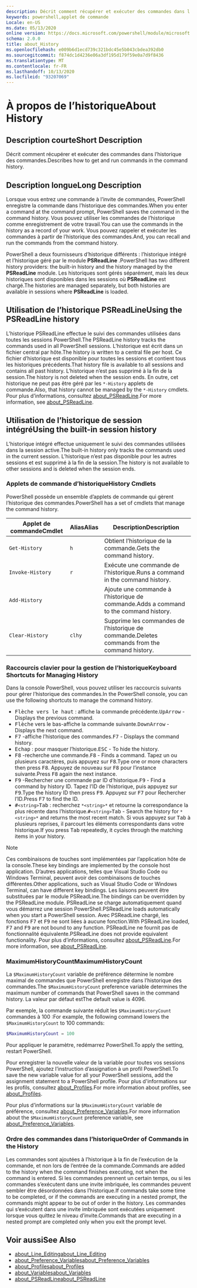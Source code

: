 ```yaml
---
description: Décrit comment récupérer et exécuter des commandes dans l’historique des commandes.
keywords: powershell,applet de commande
Locale: en-US
ms.date: 05/13/2020
online version: https://docs.microsoft.com/powershell/module/microsoft.powershell.core/about/about_history?view=powershell-6&WT.mc_id=ps-gethelp
schema: 2.0.0
title: about_History
ms.openlocfilehash: e009b6d1ecd739c321bdc45e5b043cbdea392db0
ms.sourcegitcommit: f874dc1d4236e06a3df195d179f59e0a7d9f8436
ms.translationtype: MT
ms.contentlocale: fr-FR
ms.lasthandoff: 10/13/2020
ms.locfileid: "93207069"
---
```

# <a name="about-history"></a><span data-ttu-id="617b9-104">À propos de l’historique</span><span class="sxs-lookup"><span data-stu-id="617b9-104">About History</span></span>

## <a name="short-description"></a><span data-ttu-id="617b9-105">Description courte</span><span class="sxs-lookup"><span data-stu-id="617b9-105">Short Description</span></span>
<span data-ttu-id="617b9-106">Décrit comment récupérer et exécuter des commandes dans l’historique des commandes.</span><span class="sxs-lookup"><span data-stu-id="617b9-106">Describes how to get and run commands in the command history.</span></span>

## <a name="long-description"></a><span data-ttu-id="617b9-107">Description longue</span><span class="sxs-lookup"><span data-stu-id="617b9-107">Long Description</span></span>

<span data-ttu-id="617b9-108">Lorsque vous entrez une commande à l’invite de commandes, PowerShell enregistre la commande dans l’historique des commandes.</span><span class="sxs-lookup"><span data-stu-id="617b9-108">When you enter a command at the command prompt, PowerShell saves the command in the command history.</span></span> <span data-ttu-id="617b9-109">Vous pouvez utiliser les commandes de l’historique comme enregistrement de votre travail.</span><span class="sxs-lookup"><span data-stu-id="617b9-109">You can use the commands in the history as a record of your work.</span></span> <span data-ttu-id="617b9-110">Vous pouvez rappeler et exécuter les commandes à partir de l’historique des commandes.</span><span class="sxs-lookup"><span data-stu-id="617b9-110">And, you can recall and run the commands from the command history.</span></span>

<span data-ttu-id="617b9-111">PowerShell a deux fournisseurs d’historique différents : l’historique intégré et l’historique géré par le module **PSReadLine** .</span><span class="sxs-lookup"><span data-stu-id="617b9-111">PowerShell has two different history providers: the built-in history and the history managed by the **PSReadLine** module.</span></span> <span data-ttu-id="617b9-112">Les historiques sont gérés séparément, mais les deux historiques sont disponibles dans les sessions où **PSReadLine** est chargé.</span><span class="sxs-lookup"><span data-stu-id="617b9-112">The histories are managed separately, but both histories are available in sessions where **PSReadLine** is loaded.</span></span>

## <a name="using-the-psreadline-history"></a><span data-ttu-id="617b9-113">Utilisation de l’historique PSReadLine</span><span class="sxs-lookup"><span data-stu-id="617b9-113">Using the PSReadLine history</span></span>

<span data-ttu-id="617b9-114">L’historique PSReadLine effectue le suivi des commandes utilisées dans toutes les sessions PowerShell.</span><span class="sxs-lookup"><span data-stu-id="617b9-114">The PSReadLine history tracks the commands used in all PowerShell sessions.</span></span>
<span data-ttu-id="617b9-115">L’historique est écrit dans un fichier central par hôte.</span><span class="sxs-lookup"><span data-stu-id="617b9-115">The history is written to a central file per host.</span></span> <span data-ttu-id="617b9-116">Ce fichier d’historique est disponible pour toutes les sessions et contient tous les historiques précédents.</span><span class="sxs-lookup"><span data-stu-id="617b9-116">That history file is available to all sessions and contains all past history.</span></span> <span data-ttu-id="617b9-117">L’historique n’est pas supprimé à la fin de la session.</span><span class="sxs-lookup"><span data-stu-id="617b9-117">The history is not deleted when the session ends.</span></span> <span data-ttu-id="617b9-118">En outre, cet historique ne peut pas être géré par les `*-History` applets de commande.</span><span class="sxs-lookup"><span data-stu-id="617b9-118">Also, that history cannot be managed by the `*-History` cmdlets.</span></span> <span data-ttu-id="617b9-119">Pour plus d’informations, consultez [about_PSReadLine](../../PSReadLine/About/about_PSReadLine.md).</span><span class="sxs-lookup"><span data-stu-id="617b9-119">For more information, see [about_PSReadLine](../../PSReadLine/About/about_PSReadLine.md).</span></span>

## <a name="using-the-built-in-session-history"></a><span data-ttu-id="617b9-120">Utilisation de l’historique de session intégré</span><span class="sxs-lookup"><span data-stu-id="617b9-120">Using the built-in session history</span></span>

<span data-ttu-id="617b9-121">L’historique intégré effectue uniquement le suivi des commandes utilisées dans la session active.</span><span class="sxs-lookup"><span data-stu-id="617b9-121">The built-in history only tracks the commands used in the current session.</span></span> <span data-ttu-id="617b9-122">L’historique n’est pas disponible pour les autres sessions et est supprimé à la fin de la session.</span><span class="sxs-lookup"><span data-stu-id="617b9-122">The history is not available to other sessions and is deleted when the session ends.</span></span>

### <a name="history-cmdlets"></a><span data-ttu-id="617b9-123">Applets de commande d’historique</span><span class="sxs-lookup"><span data-stu-id="617b9-123">History Cmdlets</span></span>

<span data-ttu-id="617b9-124">PowerShell possède un ensemble d’applets de commande qui gèrent l’historique des commandes.</span><span class="sxs-lookup"><span data-stu-id="617b9-124">PowerShell has a set of cmdlets that manage the command history.</span></span>

| <span data-ttu-id="617b9-125">Applet de commande</span><span class="sxs-lookup"><span data-stu-id="617b9-125">Cmdlet</span></span>           | <span data-ttu-id="617b9-126">Alias</span><span class="sxs-lookup"><span data-stu-id="617b9-126">Alias</span></span>  | <span data-ttu-id="617b9-127">Description</span><span class="sxs-lookup"><span data-stu-id="617b9-127">Description</span></span>                                |
| ---------------- | ------ | ------------------------------------------ |
| `Get-History`    | `h`    | <span data-ttu-id="617b9-128">Obtient l’historique de la commande.</span><span class="sxs-lookup"><span data-stu-id="617b9-128">Gets the command history.</span></span>                  |
| `Invoke-History` | `r`    | <span data-ttu-id="617b9-129">Exécute une commande de l'historique.</span><span class="sxs-lookup"><span data-stu-id="617b9-129">Runs a command in the command history.</span></span>     |
| `Add-History`    |        | <span data-ttu-id="617b9-130">Ajoute une commande à l’historique de commande.</span><span class="sxs-lookup"><span data-stu-id="617b9-130">Adds a command to the command history.</span></span>     |
| `Clear-History`  | `clhy` | <span data-ttu-id="617b9-131">Supprime les commandes de l’historique de commande.</span><span class="sxs-lookup"><span data-stu-id="617b9-131">Deletes commands from the command history.</span></span> |

### <a name="keyboard-shortcuts-for-managing-history"></a><span data-ttu-id="617b9-132">Raccourcis clavier pour la gestion de l’historique</span><span class="sxs-lookup"><span data-stu-id="617b9-132">Keyboard Shortcuts for Managing History</span></span>

<span data-ttu-id="617b9-133">Dans la console PowerShell, vous pouvez utiliser les raccourcis suivants pour gérer l’historique des commandes.</span><span class="sxs-lookup"><span data-stu-id="617b9-133">In the PowerShell console, you can use the following shortcuts to manage the command history.</span></span>

- <span data-ttu-id="617b9-134"><kbd>Flèche vers le haut</kbd> : affiche la commande précédente.</span><span class="sxs-lookup"><span data-stu-id="617b9-134"><kbd>UpArrow</kbd> - Displays the previous command.</span></span>
- <span data-ttu-id="617b9-135"><kbd>Flèche</kbd> vers le bas-affiche la commande suivante.</span><span class="sxs-lookup"><span data-stu-id="617b9-135"><kbd>DownArrow</kbd> - Displays the next command.</span></span>
- <span data-ttu-id="617b9-136"><kbd>F7</kbd> -affiche l’historique des commandes.</span><span class="sxs-lookup"><span data-stu-id="617b9-136"><kbd>F7</kbd> - Displays the command history.</span></span>
- <span data-ttu-id="617b9-137"><kbd>Echap</kbd> : pour masquer l’historique.</span><span class="sxs-lookup"><span data-stu-id="617b9-137"><kbd>ESC</kbd> - To hide the history.</span></span>
- <span data-ttu-id="617b9-138"><kbd>F8</kbd> -recherche une commande.</span><span class="sxs-lookup"><span data-stu-id="617b9-138"><kbd>F8</kbd> - Finds a command.</span></span> <span data-ttu-id="617b9-139">Tapez un ou plusieurs caractères, puis appuyez sur <kbd>F8</kbd>.</span><span class="sxs-lookup"><span data-stu-id="617b9-139">Type one or more characters then press <kbd>F8</kbd>.</span></span> <span data-ttu-id="617b9-140">Appuyez de nouveau sur <kbd>F8</kbd> pour l’instance suivante.</span><span class="sxs-lookup"><span data-stu-id="617b9-140">Press <kbd>F8</kbd> again the next instance.</span></span>
- <span data-ttu-id="617b9-141"><kbd>F9</kbd> -Rechercher une commande par ID d’historique.</span><span class="sxs-lookup"><span data-stu-id="617b9-141"><kbd>F9</kbd> - Find a command by history ID.</span></span> <span data-ttu-id="617b9-142">Tapez l’ID de l’historique, puis appuyez sur <kbd>F9</kbd>.</span><span class="sxs-lookup"><span data-stu-id="617b9-142">Type the history ID then press <kbd>F9</kbd>.</span></span> <span data-ttu-id="617b9-143">Appuyez sur <kbd>F7</kbd> pour Rechercher l’ID.</span><span class="sxs-lookup"><span data-stu-id="617b9-143">Press <kbd>F7</kbd> to find the ID.</span></span>
- <span data-ttu-id="617b9-144"><kbd>#</kbd>`<string>`</kbd><kbd>Tab</kbd> : recherchez `*<string>*` et retourne la correspondance la plus récente dans l’historique.</span><span class="sxs-lookup"><span data-stu-id="617b9-144"><kbd>#</kbd>`<string>`</kbd><kbd>Tab</kbd> - Search the history for `*<string>*` and returns the most recent match.</span></span> <span data-ttu-id="617b9-145">Si vous appuyez sur <kbd>Tab</kbd> à plusieurs reprises, il parcourt les éléments correspondants dans votre historique.</span><span class="sxs-lookup"><span data-stu-id="617b9-145">If you press <kbd>Tab</kbd> repeatedly, it cycles through the matching items in your history.</span></span>

> [!NOTE]
> <span data-ttu-id="617b9-146">Ces combinaisons de touches sont implémentées par l’application hôte de la console.</span><span class="sxs-lookup"><span data-stu-id="617b9-146">These key bindings are implemented by the console host application.</span></span> <span data-ttu-id="617b9-147">D’autres applications, telles que Visual Studio Code ou Windows Terminal, peuvent avoir des combinaisons de touches différentes.</span><span class="sxs-lookup"><span data-stu-id="617b9-147">Other applications, such as Visual Studio Code or Windows Terminal, can have different key bindings.</span></span> <span data-ttu-id="617b9-148">Les liaisons peuvent être substituées par le module PSReadLine.</span><span class="sxs-lookup"><span data-stu-id="617b9-148">The bindings can be overridden by the PSReadLine module.</span></span> <span data-ttu-id="617b9-149">PSReadLine se charge automatiquement quand vous démarrez une session PowerShell.</span><span class="sxs-lookup"><span data-stu-id="617b9-149">PSReadLine loads automatically when you start a PowerShell session.</span></span>
> <span data-ttu-id="617b9-150">Avec PSReadLine chargé, les fonctions <kbd>F7</kbd> et <kbd>F9</kbd> ne sont liées à aucune fonction.</span><span class="sxs-lookup"><span data-stu-id="617b9-150">With PSReadLine loaded, <kbd>F7</kbd> and <kbd>F9</kbd> are not bound to any function.</span></span> <span data-ttu-id="617b9-151">PSReadLine ne fournit pas de fonctionnalité équivalente.</span><span class="sxs-lookup"><span data-stu-id="617b9-151">PSReadLine does not provide equivalent functionality.</span></span> <span data-ttu-id="617b9-152">Pour plus d’informations, consultez [about_PSReadLine](../../PSReadLine/About/about_PSReadLine.md).</span><span class="sxs-lookup"><span data-stu-id="617b9-152">For more information, see [about_PSReadLine](../../PSReadLine/About/about_PSReadLine.md).</span></span>

### <a name="maximumhistorycount"></a><span data-ttu-id="617b9-153">MaximumHistoryCount</span><span class="sxs-lookup"><span data-stu-id="617b9-153">MaximumHistoryCount</span></span>

<span data-ttu-id="617b9-154">La `$MaximumHistoryCount` variable de préférence détermine le nombre maximal de commandes que PowerShell enregistre dans l’historique des commandes.</span><span class="sxs-lookup"><span data-stu-id="617b9-154">The `$MaximumHistoryCount` preference variable determines the maximum number of commands that PowerShell saves in the command history.</span></span> <span data-ttu-id="617b9-155">La valeur par défaut est</span><span class="sxs-lookup"><span data-stu-id="617b9-155">The default value is</span></span>
4096.

<span data-ttu-id="617b9-156">Par exemple, la commande suivante réduit les `$MaximumHistoryCount` commandes à 100 :</span><span class="sxs-lookup"><span data-stu-id="617b9-156">For example, the following command lowers the `$MaximumHistoryCount` to 100 commands:</span></span>

```powershell
$MaximumHistoryCount = 100
```

<span data-ttu-id="617b9-157">Pour appliquer le paramètre, redémarrez PowerShell.</span><span class="sxs-lookup"><span data-stu-id="617b9-157">To apply the setting, restart PowerShell.</span></span>

<span data-ttu-id="617b9-158">Pour enregistrer la nouvelle valeur de la variable pour toutes vos sessions PowerShell, ajoutez l’instruction d’assignation à un profil PowerShell.</span><span class="sxs-lookup"><span data-stu-id="617b9-158">To save the new variable value for all your PowerShell sessions, add the assignment statement to a PowerShell profile.</span></span> <span data-ttu-id="617b9-159">Pour plus d'informations sur les profils, consultez [about_Profiles](about_Profiles.md).</span><span class="sxs-lookup"><span data-stu-id="617b9-159">For more information about profiles, see [about_Profiles](about_Profiles.md).</span></span>

<span data-ttu-id="617b9-160">Pour plus d’informations sur la `$MaximumHistoryCount` variable de préférence, consultez [about_Preference_Variables](about_Preference_Variables.md).</span><span class="sxs-lookup"><span data-stu-id="617b9-160">For more information about the `$MaximumHistoryCount` preference variable, see [about_Preference_Variables](about_Preference_Variables.md).</span></span>

### <a name="order-of-commands-in-the-history"></a><span data-ttu-id="617b9-161">Ordre des commandes dans l’historique</span><span class="sxs-lookup"><span data-stu-id="617b9-161">Order of Commands in the History</span></span>

<span data-ttu-id="617b9-162">Les commandes sont ajoutées à l’historique à la fin de l’exécution de la commande, et non lors de l’entrée de la commande.</span><span class="sxs-lookup"><span data-stu-id="617b9-162">Commands are added to the history when the command finishes executing, not when the command is entered.</span></span> <span data-ttu-id="617b9-163">Si les commandes prennent un certain temps, ou si les commandes s’exécutent dans une invite imbriquée, les commandes peuvent sembler être désordonnées dans l’historique.</span><span class="sxs-lookup"><span data-stu-id="617b9-163">If commands take some time to be completed, or if the commands are executing in a nested prompt, the commands might appear to be out of order in the history.</span></span> <span data-ttu-id="617b9-164">Les commandes qui s’exécutent dans une invite imbriquée sont exécutées uniquement lorsque vous quittez le niveau d’invite.</span><span class="sxs-lookup"><span data-stu-id="617b9-164">Commands that are executing in a nested prompt are completed only when you exit the prompt level.</span></span>

## <a name="see-also"></a><span data-ttu-id="617b9-165">Voir aussi</span><span class="sxs-lookup"><span data-stu-id="617b9-165">See Also</span></span>

- [<span data-ttu-id="617b9-166">about_Line_Editing</span><span class="sxs-lookup"><span data-stu-id="617b9-166">about_Line_Editing</span></span>](about_Line_Editing.md)
- [<span data-ttu-id="617b9-167">about_Preference_Variables</span><span class="sxs-lookup"><span data-stu-id="617b9-167">about_Preference_Variables</span></span>](about_Preference_Variables.md)
- [<span data-ttu-id="617b9-168">about_Profiles</span><span class="sxs-lookup"><span data-stu-id="617b9-168">about_Profiles</span></span>](about_Profiles.md)
- [<span data-ttu-id="617b9-169">about_Variables</span><span class="sxs-lookup"><span data-stu-id="617b9-169">about_Variables</span></span>](about_Variables.md)
- [<span data-ttu-id="617b9-170">about_PSReadLine</span><span class="sxs-lookup"><span data-stu-id="617b9-170">about_PSReadLine</span></span>](../../PSReadLine/About/about_PSReadLine.md)
